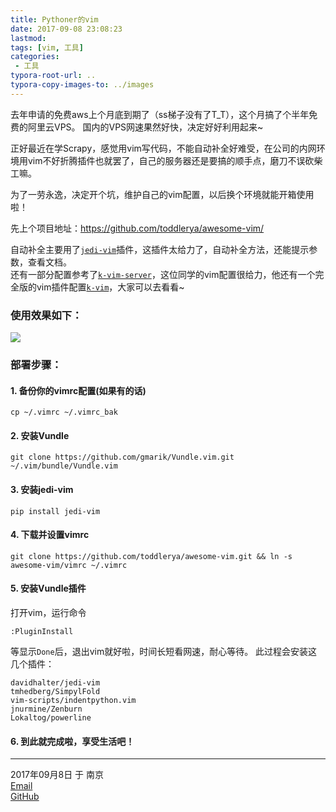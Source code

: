 ```yaml
---
title: Pythoner的vim
date: 2017-09-08 23:08:23
lastmod:
tags: [vim, 工具]
categories:
 - 工具
typora-root-url: ..
typora-copy-images-to: ../images
---
```


去年申请的免费aws上个月底到期了（ss梯子没有了T_T），这个月搞了个半年免费的阿里云VPS。
国内的VPS网速果然好快，决定好好利用起来~

正好最近在学Scrapy，感觉用vim写代码，不能自动补全好难受，在公司的内网环境用vim不好折腾插件也就罢了，自己的服务器还是要搞的顺手点，磨刀不误砍柴工嘛。

为了一劳永逸，决定开个坑，维护自己的vim配置，以后换个环境就能开箱使用啦！

先上个项目地址：https://github.com/toddlerya/awesome-vim/

自动补全主要用了[`jedi-vim`](https://github.com/davidhalter/jedi-vim)插件，这插件太给力了，自动补全方法，还能提示参数，查看文档。  
还有一部分配置参考了[`k-vim-server`](https://github.com/wklken/vim-for-server)，这位同学的vim配置很给力，他还有一个完全版的vim插件配置[`k-vim`](https://github.com/wklken/k-vim)，大家可以去看看~

### 使用效果如下：
![](/images/snipaste_20170908_223050.png) 


### 部署步骤：

#### 1. 备份你的vimrc配置(如果有的话)
```
cp ~/.vimrc ~/.vimrc_bak  
```

#### 2. 安装Vundle
```
git clone https://github.com/gmarik/Vundle.vim.git ~/.vim/bundle/Vundle.vim
```

#### 3. 安装jedi-vim
```
pip install jedi-vim
```

#### 4. 下载并设置vimrc
```
git clone https://github.com/toddlerya/awesome-vim.git && ln -s awesome-vim/vimrc ~/.vimrc
```

#### 5. 安装Vundle插件
打开vim，运行命令
```
:PluginInstall
```
等显示`Done`后，退出vim就好啦，时间长短看网速，耐心等待。
此过程会安装这几个插件：
```
davidhalter/jedi-vim
tmhedberg/SimpylFold
vim-scripts/indentpython.vim
jnurmine/Zenburn
Lokaltog/powerline
```

#### 6. 到此就完成啦，享受生活吧！

-----

2017年09月8日 于 南京  
[Email](toddlerya@qq.com)  
[GitHub](https://github.com/toddlerya)
